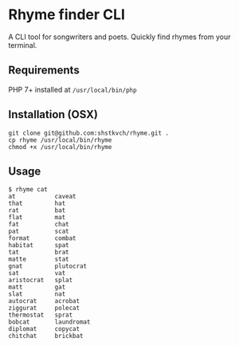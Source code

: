 # Rhyme finder CLI

A CLI tool for songwriters and poets. Quickly find rhymes from your terminal.

## Requirements
PHP 7+ installed at `/usr/local/bin/php`

## Installation (OSX)
```
git clone git@github.com:shstkvch/rhyme.git .
cp rhyme /usr/local/bin/rhyme
chmod +x /usr/local/bin/rhyme
```

## Usage
```
$ rhyme cat
at           caveat
that         hat
rat          bat
flat         mat
fat          chat
pat          scat
format       combat
habitat      spat
tat          brat
matte        stat
gnat         plutocrat
sat          vat
aristocrat   splat
matt         gat
slat         nat
autocrat     acrobat
ziggurat     polecat
thermostat   sprat
bobcat       laundromat
diplomat     copycat
chitchat     brickbat
```
